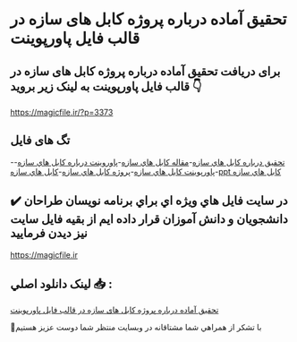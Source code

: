# تحقیق آماده درباره پروژه کابل های سازه در قالب فایل پاورپوینت

## برای دریافت تحقیق آماده درباره پروژه کابل های سازه در قالب فایل پاورپوینت به لینک زیر بروید 👇

https://magicfile.ir/?p=3373

## تگ های فایل

-[تحقیق درباره کابل هاي سازه](https://magicfile.ir/product/%d8%aa%d8%ad%d9%82%db%8c%d9%82-%d9%be%d8%b1%d9%88%da%98%d9%87-%da%a9%d8%a7%d8%a8%d9%84-%d9%87%d8%a7%d9%8a-%d8%b3%d8%a7%d8%b2%d9%87-%d8%af%d8%b1-%d9%81%d8%a7%db%8c%d9%84-%d9%be%d8%a7%d9%88%d8%b1%d9%be%d9%88%db%8c%d9%86%d8%aa/)-[مقاله کابل هاي سازه](https://magicfile.ir/product/%d8%aa%d8%ad%d9%82%db%8c%d9%82-%d9%be%d8%b1%d9%88%da%98%d9%87-%da%a9%d8%a7%d8%a8%d9%84-%d9%87%d8%a7%d9%8a-%d8%b3%d8%a7%d8%b2%d9%87-%d8%af%d8%b1-%d9%81%d8%a7%db%8c%d9%84-%d9%be%d8%a7%d9%88%d8%b1%d9%be%d9%88%db%8c%d9%86%d8%aa/)-[پاوروینت درباره کابل هاي سازه](https://magicfile.ir/product/%d8%aa%d8%ad%d9%82%db%8c%d9%82-%d9%be%d8%b1%d9%88%da%98%d9%87-%da%a9%d8%a7%d8%a8%d9%84-%d9%87%d8%a7%d9%8a-%d8%b3%d8%a7%d8%b2%d9%87-%d8%af%d8%b1-%d9%81%d8%a7%db%8c%d9%84-%d9%be%d8%a7%d9%88%d8%b1%d9%be%d9%88%db%8c%d9%86%d8%aa/)-[پاورپوینت کابل هاي سازه](https://magicfile.ir/product/%d8%aa%d8%ad%d9%82%db%8c%d9%82-%d9%be%d8%b1%d9%88%da%98%d9%87-%da%a9%d8%a7%d8%a8%d9%84-%d9%87%d8%a7%d9%8a-%d8%b3%d8%a7%d8%b2%d9%87-%d8%af%d8%b1-%d9%81%d8%a7%db%8c%d9%84-%d9%be%d8%a7%d9%88%d8%b1%d9%be%d9%88%db%8c%d9%86%d8%aa/)-[پروژه کابل هاي سازه](https://magicfile.ir/product/%d8%aa%d8%ad%d9%82%db%8c%d9%82-%d9%be%d8%b1%d9%88%da%98%d9%87-%da%a9%d8%a7%d8%a8%d9%84-%d9%87%d8%a7%d9%8a-%d8%b3%d8%a7%d8%b2%d9%87-%d8%af%d8%b1-%d9%81%d8%a7%db%8c%d9%84-%d9%be%d8%a7%d9%88%d8%b1%d9%be%d9%88%db%8c%d9%86%d8%aa/)-[کابل هاي سازه](https://magicfile.ir/product/%d8%aa%d8%ad%d9%82%db%8c%d9%82-%d9%be%d8%b1%d9%88%da%98%d9%87-%da%a9%d8%a7%d8%a8%d9%84-%d9%87%d8%a7%d9%8a-%d8%b3%d8%a7%d8%b2%d9%87-%d8%af%d8%b1-%d9%81%d8%a7%db%8c%d9%84-%d9%be%d8%a7%d9%88%d8%b1%d9%be%d9%88%db%8c%d9%86%d8%aa/)-[ppt کابل هاي سازه](https://magicfile.ir/product/%d8%aa%d8%ad%d9%82%db%8c%d9%82-%d9%be%d8%b1%d9%88%da%98%d9%87-%da%a9%d8%a7%d8%a8%d9%84-%d9%87%d8%a7%d9%8a-%d8%b3%d8%a7%d8%b2%d9%87-%d8%af%d8%b1-%d9%81%d8%a7%db%8c%d9%84-%d9%be%d8%a7%d9%88%d8%b1%d9%be%d9%88%db%8c%d9%86%d8%aa/)

## ✔️ در سايت فايل هاي ويژه اي براي برنامه نويسان طراحان دانشجويان و دانش آموزان قرار داده ايم از بقيه فايل سايت نيز ديدن فرماييد

https://magicfile.ir


## لينک دانلود اصلي 📥 :

[تحقیق آماده درباره پروژه کابل های سازه در قالب فایل پاورپوینت](https://magicfile.ir/product/%d8%aa%d8%ad%d9%82%db%8c%d9%82-%d9%be%d8%b1%d9%88%da%98%d9%87-%da%a9%d8%a7%d8%a8%d9%84-%d9%87%d8%a7%d9%8a-%d8%b3%d8%a7%d8%b2%d9%87-%d8%af%d8%b1-%d9%81%d8%a7%db%8c%d9%84-%d9%be%d8%a7%d9%88%d8%b1%d9%be%d9%88%db%8c%d9%86%d8%aa/) 


🙏با تشکر از همراهي شما مشتاقانه در وبسایت منتظر شما دوست عزیز هستیم

